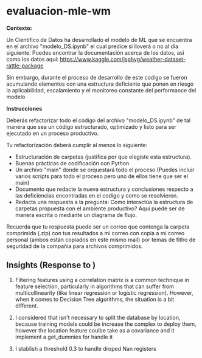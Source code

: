 # evaluacion-mle-wm

**Contexto:**

Un Científico de Datos ha desarrollado el modelo de ML que se encuentra en el archivo "modelo_DS.ipynb" el cual predice si lloverá o no al dia siguiente. Puedes encontrar la documentación acerca de los datos, así como los datos aquí: https://www.kaggle.com/jsphyg/weather-dataset-rattle-package

Sin embargo, durante el proceso de desarrollo de este codigo se fueron acumulando elementos con una estructura deficiente que ponen en riesgo la aplicabilidad, escalamiento y el monitoreo constante del performance del modelo

**Instrucciones**

Deberás refactorizar todo el código del archivo "modelo_DS.ipynb" de tal manera que sea un código estructurado, optimizado y listo para ser ejecutado en un proceso productivo. 

Tu refactorización deberá cumplir al menos lo siguiente:

* Estructuración de carpetas (justifica por que elegiste esta estructura).
* Buenas prácticas de codificación con Python
* Un archivo "main" donde se orquestará todo el proceso  (Puedes incluir varios scripts para todo el proceso pero uno de ellos tiene que ser el main)
* Documento que redacte la nueva estructura y conclusiones respecto a las deficiencias encontradas en el codigo y como se resolvieron.
* Redacta una respuesta a la pregunta: Como interactúa la estructura de carpetas propuesta con el ambiente productivo? Aquí puede ser de manera escrita o mediante un diagrama de flujo.

Recuerda que tu respuesta puede ser un correo que contenga la carpeta comprimida (.zip) con tus resultados a mi correo con copia a mi correo personal (ambos están copiados en este mismo mail) por temas de fitlro de seguridad de la compañia para archivos comprimidos.

## Insights (Response to )

1. Filtering features using a correlation matrix is a common technique in feature selection, particularly in algorithms that can suffer from multicollinearity (like linear regression or logistic regression). However, when it comes to Decision Tree algorithms, the situation is a bit different.

2. I considered that isn't necessary to split the database by location, because   training models could be increase the complex to deploy them, however the  location feature coulbe take as a covariance and it implement  a get_dummies for handle it

3. I stablish a threshold 0.3 to handle droped Nan registers